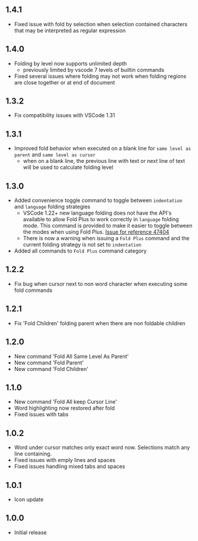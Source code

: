 ## 1.4.1
- Fixed issue with fold by selection when selection contained characters that may be interpreted as regular expression

## 1.4.0
- Folding by level now supports unlimited depth
  - previously limited by vscode 7 levels of builtin commands
- Fixed several issues where folding may not work when folding regions are close together or at end of document

## 1.3.2
- Fix compatibility issues with VSCode 1.31
  
## 1.3.1
- Improved fold behavior when executed on a blank line for `same level as parent` and `same level as cursor`
  - when on a blank line, the previous line with text or next line of text will be used to calculate folding level
  
## 1.3.0
- Added convenience toggle command to toggle between `indentation` and `language` folding strategies
  - VSCode 1.22+ new language folding does not have the API's available to allow Fold Plus to work correctly in `language` folding mode.  This command is provided to make it easier to toggle between the modes when using Fold Plus. [Issue for reference 47404](https://github.com/Microsoft/vscode/issues/47404)
  - There is now a warning when issuing a `Fold Plus` command and the current folding strategy is not set to `indentation`
- Added all commands to `Fold Plus` command category

## 1.2.2
- Fix bug when cursor next to non word character when executing some fold commands

## 1.2.1
- Fix 'Fold Children' folding parent when there are non foldable children

## 1.2.0
- New command 'Fold All Same Level As Parent'
- New command 'Fold Parent'
- New command 'Fold Children'

## 1.1.0
- New command 'Fold All keep Cursor Line'
- Word highlighting now restored after fold
- Fixed issues with tabs

## 1.0.2
- Word under cursor matches only exact word now.  Selections match any line containing.
- Fixed issues with emply lines and spaces
- Fixed issues handling mixed tabs and spaces

## 1.0.1
- Icon update

## 1.0.0
- Initial release